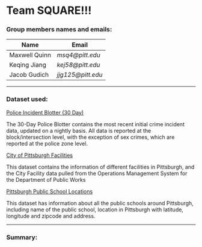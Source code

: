 # Team SQUARE!!!
### Group members names and emails:
  
  |Name           |Email           |
  |---------------|----------------|
  |Maxwell Quinn |  _msq4@pitt.edu_|
  |Keqing Jiang  |  _kej58@pitt.edu_|
  |Jacob Gudich  |  _jjg125@pitt.edu_|

---

### Dataset used:
    
   [Police Incident Blotter (30 Day)](https://data.wprdc.org/dataset/police-incident-blotter)
    
   The 30-Day Police Blotter contains the most recent initial crime incident data, updated on a nightly basis. All data is reported at the block/intersection level, with the exception of sex crimes, which are reported at the police zone level. 
   
   [City of Pittsburgh Facilities](https://data.wprdc.org/dataset/city-of-pittsburgh-facilities)
   
   This dataset contains the information of different facilities in Pittsburgh, and the City Facility data pulled from the Operations Management System for the Department of Public Works
   
   [Pittsburgh Public School Locations](https://data.wprdc.org/dataset/pittsburgh-public-school-locations)
   
   This dataset has information about all the public schools around Pittsburgh, including name of the public school, location in Pittsburgh with latitude, longitude and zipcode and address. 
   
---

### Summary:
